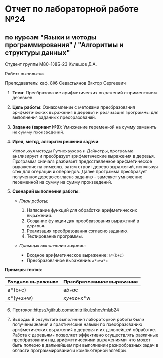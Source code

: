 # Отчет по лабораторной работе №24

## по курсам "Языки и методы программирования" / "Алгоритмы и структуры данных"

Студент группы М80-108Б-23 Кулешов Д.А.

Работа выполнена

Преподаватель: каф. 806 Севастьянов Виктор Сергеевич

1. **Тема**: Преобразование арифметических выражений с применением деревьев.
2. **Цель работы**: Ознакомление с методами преобразования арифметических выражений в деревья и реализация программы для выполнения заданных преобразований.
3. **Задание (вариант №9)**: Умножение переменной на сумму заменить на сумму произведений.
4. **Идея, метод, алгоритм решения задачи**:
   
   Используя методы Рутисхаузера и Дейкстры, программа анализирует и преобразует арифметические выражения в деревья. Программа сначала разбивает предоставленное арифметическое выражение на символы, затем строит дерево выражений, используя стек для операций и операндов. Далее программа преобразует полученное дерево согласно заданию - заменяет умножение переменной на сумму на сумму произведений.

5. **Сценарий выполнения работы**:
   
   - _План работы:_
     1. Написание функций для обработки арифметических выражений.
     2. Создание функции для преобразования выражений в деревья.
     3. Реализация преобразования согласно заданию.
     4. Тестирование программы.
   
   - _Примеры выполнения задания:_
     - Входное арифметическое выражение: `a*(b+c)`
     - Преобразованное выражение: `a*b+a*c`

 **Примеры тестов**:

   | Входное выражение | Преобразованное выражение |
   |-------------------|----------------------------|
   | a*(b+c)           | a*b+a*c                    |
   | x*(y+z+w)         | x*y+x*z+x*w                |

6. Протокол:https://github.com/dmitriikuleshov/mlab24

7. Выводы: В результате выполнения лабораторной работы были получены знания и практические навыки по преобразованию арифметических выражений в деревья и их дальнейшей обработке. Работа с деревьями позволяет эффективно осуществлять различные преобразования над арифметическими выражениями, что может быть полезно в дальнейшем при выполнении разнообразных задач в области программирования и компьютерной алгебры.
